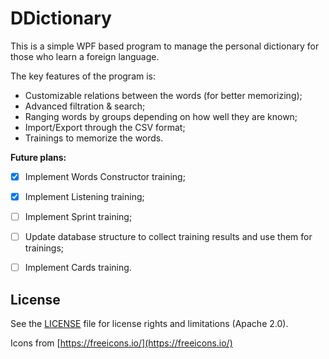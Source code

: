 # DDictionary

This is a simple WPF based program to manage the personal dictionary for those who learn a foreign language.

The key features of the program is:
  - Customizable relations between the words (for better memorizing);
  - Advanced filtration & search;
  - Ranging words by groups depending on how well they are known;
  - Import/Export through the CSV format;
  - Trainings to memorize the words.

**Future plans:**
- [x] Implement Words Constructor training;
- [x] Implement Listening training;
- [ ] Implement Sprint training;
- [ ] Update database structure to collect training results and use them for trainings;
- [ ] Implement Cards training.


## License

See the [LICENSE](LICENSE) file for license rights and limitations (Apache 2.0).

Icons from [https://freeicons.io/](https://freeicons.io/)